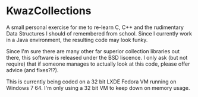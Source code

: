KwazCollections
===============

A small personal exercise for me to re-learn C, C++ and the rudimentary Data Structures I should of remembered from school.  Since I currently work in a Java environment, the resulting code may look funky.

Since I'm sure there are many other far superior collection libraries out there, this software is released under the BSD liscence.
I only ask (but not require) that if someone manages to actually look at this code, please offer advice (and fixes?!?).

This is currently being coded on a 32 bit LXDE Fedora VM running on Windows 7 64.
I'm only using a 32 bit VM to keep down on memory usage.
